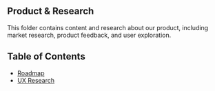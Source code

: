 Product & Research
---

This folder contains content and research about our product, including market research, product feedback, and user exploration.

Table of Contents
---
- [Roadmap](./roadmap.md)
- [UX Research](./ux_research.md)
